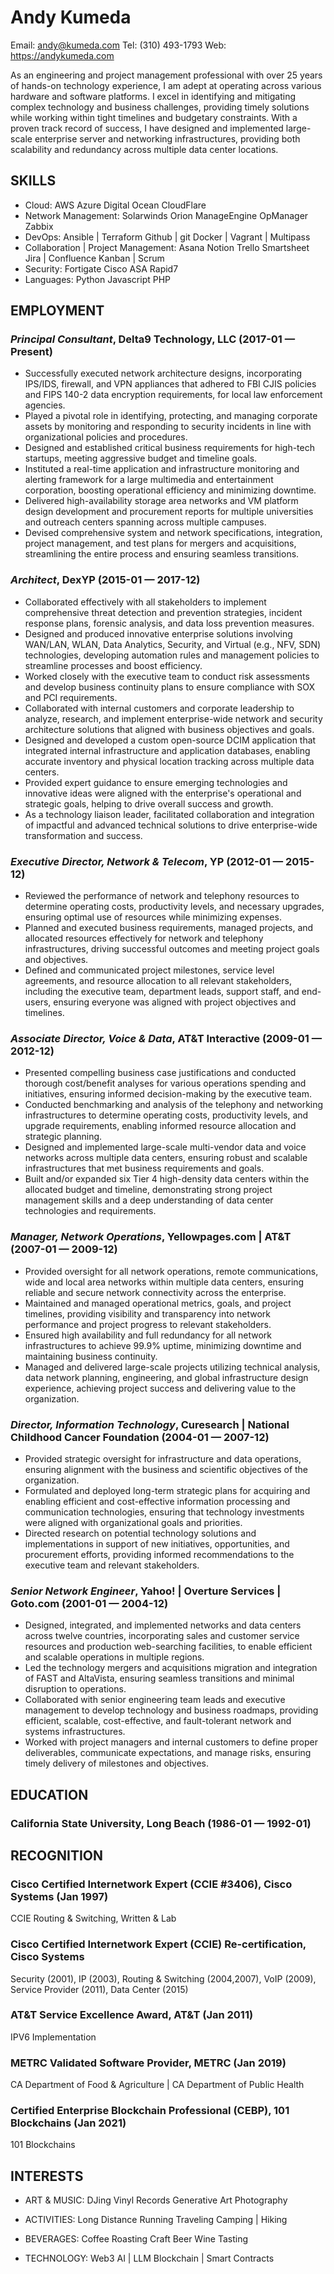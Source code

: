 Andy Kumeda
============
Email: andy@kumeda.com
Tel: (310) 493-1793
Web: https://andykumeda.com

As an engineering and project management professional with over 25 years of hands-on technology experience, I am adept at operating across various hardware and software platforms. I excel in identifying and mitigating complex technology and business challenges, providing timely solutions while working within tight timelines and budgetary constraints. With a proven track record of success, I have designed and implemented large-scale enterprise server and networking infrastructures, providing both scalability and redundancy across multiple data center locations.

## SKILLS

  - Cloud: AWS Azure Digital Ocean CloudFlare 
  - Network Management: Solarwinds Orion ManageEngine OpManager Zabbix 
  - DevOps: Ansible | Terraform Github | git Docker | Vagrant | Multipass 
  - Collaboration | Project Management: Asana Notion Trello Smartsheet Jira | Confluence Kanban | Scrum 
  - Security: Fortigate Cisco ASA Rapid7 
  - Languages: Python Javascript PHP 

## EMPLOYMENT

### *Principal Consultant*, Delta9 Technology, LLC (2017-01 — Present)


  - Successfully executed network architecture designs, incorporating IPS/IDS, firewall, and VPN appliances that adhered to FBI CJIS policies and FIPS 140-2 data encryption requirements, for local law enforcement agencies.
  - Played a pivotal role in identifying, protecting, and managing corporate assets by monitoring and responding to security incidents in line with organizational policies and procedures.
  - Designed and established critical business requirements for high-tech startups, meeting aggressive budget and timeline goals.
  - Instituted a real-time application and infrastructure monitoring and alerting framework for a large multimedia and entertainment corporation, boosting operational efficiency and minimizing downtime.
  - Delivered high-availability storage area networks and VM platform design development and procurement reports for multiple universities and outreach centers spanning across multiple campuses.
  - Devised comprehensive system and network specifications, integration, project management, and test plans for mergers and acquisitions, streamlining the entire process and ensuring seamless transitions.

### *Architect*, DexYP (2015-01 — 2017-12)


  - Collaborated effectively with all stakeholders to implement comprehensive threat detection and prevention strategies, incident response plans, forensic analysis, and data loss prevention measures.
  - Designed and produced innovative enterprise solutions involving WAN/LAN, WLAN, Data Analytics, Security, and Virtual (e.g., NFV, SDN) technologies, developing automation rules and management policies to streamline processes and boost efficiency.
  - Worked closely with the executive team to conduct risk assessments and develop business continuity plans to ensure compliance with SOX and PCI requirements.
  - Collaborated with internal customers and corporate leadership to analyze, research, and implement enterprise-wide network and security architecture solutions that aligned with business objectives and goals.
  - Designed and developed a custom open-source DCIM application that integrated internal infrastructure and application databases, enabling accurate inventory and physical location tracking across multiple data centers.
  - Provided expert guidance to ensure emerging technologies and innovative ideas were aligned with the enterprise's operational and strategic goals, helping to drive overall success and growth.
  - As a technology liaison leader, facilitated collaboration and integration of impactful and advanced technical solutions to drive enterprise-wide transformation and success.

### *Executive Director, Network & Telecom*, YP (2012-01 — 2015-12)


  - Reviewed the performance of network and telephony resources to determine operating costs, productivity levels, and necessary upgrades, ensuring optimal use of resources while minimizing expenses.
  - Planned and executed business requirements, managed projects, and allocated resources effectively for network and telephony infrastructures, driving successful outcomes and meeting project goals and objectives.
  - Defined and communicated project milestones, service level agreements, and resource allocation to all relevant stakeholders, including the executive team, department leads, support staff, and end-users, ensuring everyone was aligned with project objectives and timelines.

### *Associate Director, Voice & Data*, AT&T Interactive (2009-01 — 2012-12)


  - Presented compelling business case justifications and conducted thorough cost/benefit analyses for various operations spending and initiatives, ensuring informed decision-making by the executive team.
  - Conducted benchmarking and analysis of the telephony and networking infrastructures to determine operating costs, productivity levels, and upgrade requirements, enabling informed resource allocation and strategic planning.
  - Designed and implemented large-scale multi-vendor data and voice networks across multiple data centers, ensuring robust and scalable infrastructures that met business requirements and goals.
  - Built and/or expanded six Tier 4 high-density data centers within the allocated budget and timeline, demonstrating strong project management skills and a deep understanding of data center technologies and requirements.

### *Manager, Network Operations*, Yellowpages.com | AT&T (2007-01 — 2009-12)


  - Provided oversight for all network operations, remote communications, wide and local area networks within multiple data centers, ensuring reliable and secure network connectivity across the enterprise.
  - Maintained and managed operational metrics, goals, and project timelines, providing visibility and transparency into network performance and project progress to relevant stakeholders.
  - Ensured high availability and full redundancy for all network infrastructures to achieve 99.9% uptime, minimizing downtime and maintaining business continuity.
  - Managed and delivered large-scale projects utilizing technical analysis, data network planning, engineering, and global infrastructure design experience, achieving project success and delivering value to the organization.

### *Director, Information Technology*, Curesearch | National Childhood Cancer Foundation (2004-01 — 2007-12)


  - Provided strategic oversight for infrastructure and data operations, ensuring alignment with the business and scientific objectives of the organization.
  - Formulated and deployed long-term strategic plans for acquiring and enabling efficient and cost-effective information processing and communication technologies, ensuring that technology investments were aligned with organizational goals and priorities.
  - Directed research on potential technology solutions and implementations in support of new initiatives, opportunities, and procurement efforts, providing informed recommendations to the executive team and relevant stakeholders.

### *Senior Network Engineer*, Yahoo! | Overture Services | Goto.com (2001-01 — 2004-12)


  - Designed, integrated, and implemented networks and data centers across twelve countries, incorporating sales and customer service resources and production web-searching facilities, to enable efficient and scalable operations in multiple regions.
  - Led the technology mergers and acquisitions migration and integration of FAST and AltaVista, ensuring seamless transitions and minimal disruption to operations.
  - Collaborated with senior engineering team leads and executive management to develop technology and business roadmaps, providing efficient, scalable, cost-effective, and fault-tolerant network and systems infrastructures.
  - Worked with project managers and internal customers to define proper deliverables, communicate expectations, and manage risks, ensuring timely delivery of milestones and objectives.




## EDUCATION

### California State University, Long Beach (1986-01 — 1992-01)









## RECOGNITION

### Cisco Certified Internetwork Expert (CCIE #3406), Cisco Systems (Jan 1997)
CCIE Routing & Switching, Written & Lab

### Cisco Certified Internetwork Expert (CCIE) Re-certification, Cisco Systems
Security (2001), IP (2003), Routing & Switching (2004,2007), VoIP (2009), Service Provider (2011), Data Center (2015)

### AT&T Service Excellence Award, AT&T (Jan 2011)
IPV6 Implementation

### METRC Validated Software Provider, METRC (Jan 2019)
CA Department of Food & Agriculture | CA Department of Public Health

### Certified Enterprise Blockchain Professional (CEBP), 101 Blockchains (Jan 2021)
101 Blockchains





## INTERESTS

- ART & MUSIC: DJing Vinyl Records Generative Art Photography 

- ACTIVITIES: Long Distance Running Traveling Camping | Hiking 

- BEVERAGES: Coffee Roasting Craft Beer Wine Tasting 

- TECHNOLOGY: Web3 AI | LLM Blockchain | Smart Contracts 



